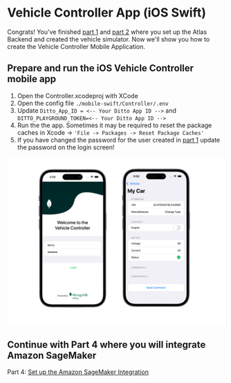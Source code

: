 
# Vehicle Controller App (iOS Swift)

Congrats! You've finished [part 1](https://github.com/mongodb-industry-solutions/Digital-Twins-With-AWS/tree/main/atlas-backend) and [part 2](https://github.com/mongodb-industry-solutions/Digital-Twins-With-AWS/tree/main/device-ts) where you set up the Atlas Backend and created the vehicle simulator. Now we'll show you how to create the Vehicle Controller Mobile Application. 

## Prepare and run the iOS Vehicle Controller mobile app

1. Open the Controller.xcodeproj with XCode
2. Open the config file  ```./mobile-swift/Controller/.env```
3. Update ```Ditto_App_ID = <-- Your Ditto App ID -->``` and ```DITTO_PLAYGROUND_TOKEN=<-- Your Ditto App ID -->```
4. Run the the app. Sometimes it may be required to reset the package caches in Xcode -> ```'File -> Packages -> Reset Package Caches'```
5. If you have changed the password for the user created in [part 1](https://github.com/mongodb-industry-solutions/Digital-Twins-With-AWS/tree/main/atlas-backend) update the password on the login screen!

![image](../media/Mobileapp.png)

## Continue with Part 4 where you will integrate Amazon SageMaker
Part 4: [Set up the Amazon SageMaker Integration](https://github.com/mongodb-industry-solutions/Digital-Twins-With-AWS/tree/main/aws-sagemaker)
